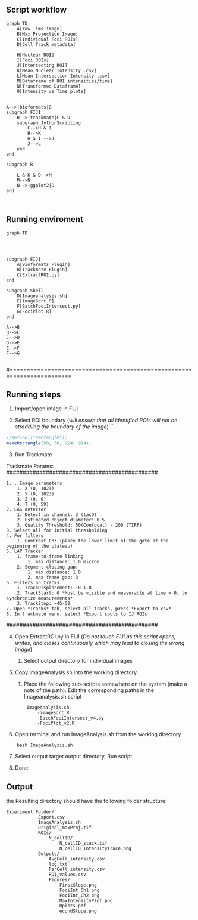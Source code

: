 ## Script workflow

```mermaid
graph TD;
	A[raw .ims image]
	B[Max Projection Image]
	C[Individual Foci ROIs]
	D[Cell Track metadata]

	H[Nuclear ROI]
	I[Foci ROIs]
	J[Intersecting ROI]
	K[Mean Nuclear Intensity .csv]
	L[Mean Intersection Intensity .csv]
	M[Dataframe of ROI intensities/time]
	N[Transformed Dataframe]
	O[Intensity vs Time plots]
	

A-->|bioformats|B 	
subgraph FIJI 
	B-->|trackmate|C & D
	subgraph JythonScripting
		C-->H & I
		H-->K
		H & I -->J
		J-->L
	end
end

subgraph R

	L & K & D-->M
	M-->N
	N-->|ggplot2|O	
end

	
```





## Running enviroment

```mermaid
graph TD 




subgraph FIJI
	A[Bioformats Plugin]
	B[Trackmate Plugin]
	C[ExtractROI.py]
end

subgraph Shell
	D[Imageanalysis.sh]
	E[ImageSort.R]
	F[BatchFociIntersect.py]
	G[FociPlot.R]
end

A-->B
B-->C
C-->D
D-->E
E-->F
F-->G


```



#========================================================================


## Running steps

1. Import/open image in FIJI

3. Select ROI boundary (*will ensure that all identified ROIs will not be straddling the boundary of the image*)```
``` java
//setTool("rectangle");
makeRectangle(50, 50, 924, 924);
```
3. Run Trackmate

Trackmate Params:
##############################################

	1. . Image parameters
		1. X (0, 1023)
		2. Y (0, 1023)
		3. Z (0, 0)
		4. T (0, 59)
	2. LoG detector
		1. Detect in channel: 3 (lacO)
		2. Estimated object diameter: 0.5
		3. Quality Threshold: 50(Confocal) - 200 (TIRF)
	3. Select all for initial thresholding
	4. For filters
		1. Contrast Ch3 (place the lower limit of the gate at the beginning of the plateau)
	5. LAP Tracker
		1. frame-to-frame linking 
			1. max distance: 1.0 micron
		2. Segment closing gap:
			1. max distance: 1.0
			2. max frame gap: 3
	6. Filters on tracks:
		1. TrackDisplacement: ~0-1.8
		2. TrackStart: 0 *Must be visible and measurable at time = 0, to synchronize measurements*
		3. TrackStop: ~45-50
	7. Open *Tracks* tab, select all tracks, press *Export to csv*
	8. In trackmate menu, select *Export spots to IJ ROIs

##############################################

4. Open ExtractROI.py in FIJI (*Do not touch FIJI as this script opens, writes, and closes continuously which may lead to closing the wrong image*)
	1. Select output directory for individual images
	
5. Copy ImageAnalysis.sh into the working directory 
	1. Place the following sub-scripts somewhere on the system (make a note of the path). Edit the corresponding paths in the Imageanalysis.sh script
	
			ImageAnalysis.sh
				-imageSort.R
				-BatchFociIntersect_v4.py
				-FociPlot_v2.R
				
				
6. Open terminal and run ImageAnalysis.sh from the working directory
``` shell
	bash ImageAnalysis.sh
```

7. Select output target output directory, Run script.

8. Done


## Output

the Resulting directory should have the following folder structure:

``` shell
Experiment Folder/
			Export.csv
			ImageAnalysis.sh
			Original_maxProj.tif
			ROIs/
				N_cellID/
					N_cellID_stack.tif
					N_cellID_IntensityTrace.png
			Outputs/
				AvgCell_intensity.csv
				log.txt
				PerCell_intensity.csv
				ROI_values.csv
				Figures/
					FirstSlope.png
					FociInt_Ch1.png
					FociInt_Ch2.png
					MaxIntensityPlot.png
					Rplots.pdf
					econdSlope.png
		
